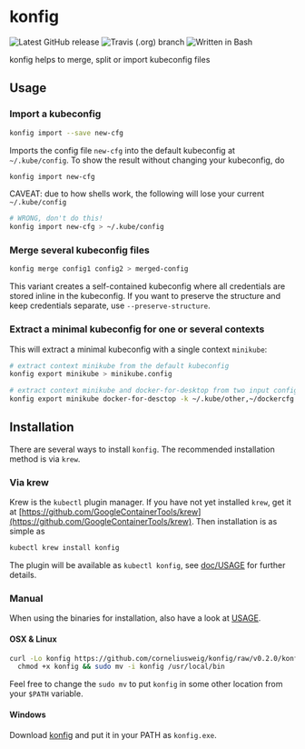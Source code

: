 # konfig

![Latest GitHub release](https://img.shields.io/github/release/corneliusweig/konfig.svg)
![Travis (.org) branch](https://img.shields.io/travis/corneliusweig/konfig/master.svg)
![Written in Bash](https://img.shields.io/badge/written%20in-bash-19bb19.svg)
<!--![GitHub stars](https://img.shields.io/github/stars/corneliusweig/konfig.svg?label=github%20stars)-->

konfig helps to merge, split or import kubeconfig files

## Usage

### Import a kubeconfig
```bash
konfig import --save new-cfg
```
Imports the config file `new-cfg` into the default kubeconfig at `~/.kube/config`.
To show the result without changing your kubeconfig, do
```bash
konfig import new-cfg
```

CAVEAT: due to how shells work, the following will lose your current `~/.kube/config`
```bash
# WRONG, don't do this!
konfig import new-cfg > ~/.kube/config
```

### Merge several kubeconfig files
```bash
konfig merge config1 config2 > merged-config
```
This variant creates a self-contained kubeconfig where all credentials are stored inline in the kubeconfig.
If you want to preserve the structure and keep credentials separate, use `--preserve-structure`.

### Extract a minimal kubeconfig for one or several contexts
This will extract a minimal kubeconfig with a single context `minikube`:
```bash
# extract context minikube from the default kubeconfig
konfig export minikube > minikube.config

# extract context minikube and docker-for-desktop from two input configs
konfig export minikube docker-for-desctop -k ~/.kube/other,~/dockercfg > local
```

## Installation
There are several ways to install `konfig`.
The recommended installation method is via `krew`.

### Via krew
Krew is the `kubectl` plugin manager. If you have not yet installed `krew`, get it at
[https://github.com/GoogleContainerTools/krew](https://github.com/GoogleContainerTools/krew).
Then installation is as simple as
```bash
kubectl krew install konfig
```
The plugin will be available as `kubectl konfig`, see [doc/USAGE](doc/USAGE.md) for further details.

### Manual
When using the binaries for installation, also have a look at [USAGE](#Usage).

#### OSX & Linux
```bash
curl -Lo konfig https://github.com/corneliusweig/konfig/raw/v0.2.0/konfig \
  chmod +x konfig && sudo mv -i konfig /usr/local/bin
```
Feel free to change the `sudo mv` to put `konfig` in some other location from your `$PATH` variable.

#### Windows
Download [konfig](https://github.com/corneliusweig/konfig/raw/v0.2.0/konfig) and put it in your PATH as `konfig.exe`.
